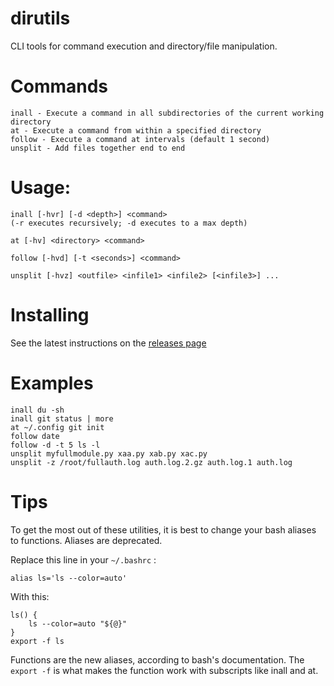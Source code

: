 # dirutils
CLI tools for command execution and directory/file manipulation.

# Commands
    inall - Execute a command in all subdirectories of the current working directory
    at - Execute a command from within a specified directory
    follow - Execute a command at intervals (default 1 second)
    unsplit - Add files together end to end

# Usage:
    inall [-hvr] [-d <depth>] <command>
    (-r executes recursively; -d executes to a max depth)
    
    at [-hv] <directory> <command>

    follow [-hvd] [-t <seconds>] <command>

    unsplit [-hvz] <outfile> <infile1> <infile2> [<infile3>] ...

# Installing
See the latest instructions on the [releases page](https://github.com/dogoncouch/dirutils/releases)

# Examples
    inall du -sh
    inall git status | more
    at ~/.config git init
    follow date
    follow -d -t 5 ls -l
    unsplit myfullmodule.py xaa.py xab.py xac.py
    unsplit -z /root/fullauth.log auth.log.2.gz auth.log.1 auth.log

# Tips
To get the most out of these utilities, it is best to change your bash aliases to functions. Aliases are deprecated.

Replace this line in your `` ~/.bashrc `` :
    
    alias ls='ls --color=auto'

With this:
    
    ls() {
        ls --color=auto "${@}"
    }
    export -f ls

Functions are the new aliases, according to bash's documentation. The `` export -f `` is what makes the function work with subscripts like inall and at.
